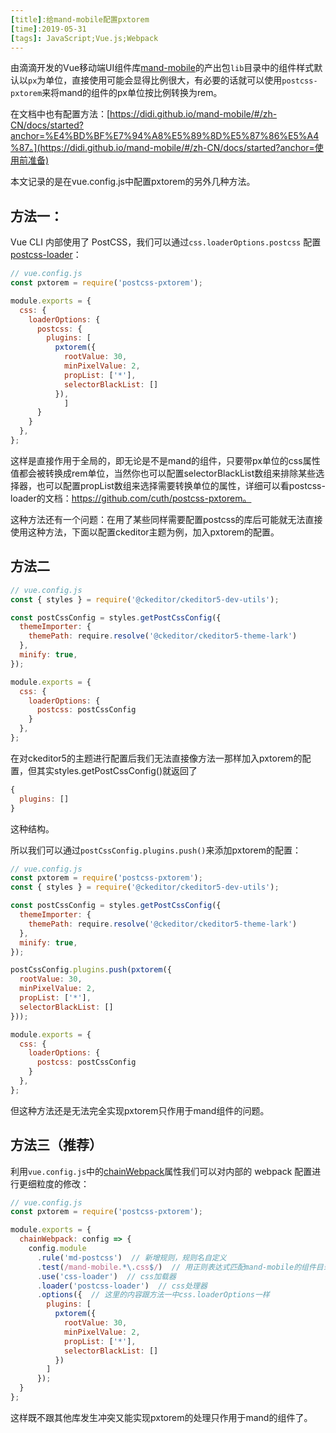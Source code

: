 ```yaml
---
[title]:给mand-mobile配置pxtorem
[time]:2019-05-31
[tags]: JavaScript;Vue.js;Webpack
---
```


由滴滴开发的Vue移动端UI组件库[mand-mobile](https://didi.github.io/mand-mobile/)的产出包`lib`目录中的组件样式默认以`px`为单位，直接使用可能会显得比例很大，有必要的话就可以使用`postcss-pxtorem`来将mand的组件的px单位按比例转换为rem。

在文档中也有配置方法：[https://didi.github.io/mand-mobile/#/zh-CN/docs/started?anchor=%E4%BD%BF%E7%94%A8%E5%89%8D%E5%87%86%E5%A4%87。](https://didi.github.io/mand-mobile/#/zh-CN/docs/started?anchor=使用前准备)

本文记录的是在vue.config.js中配置pxtorem的另外几种方法。

## 方法一：

Vue CLI 内部使用了 PostCSS，我们可以通过`css.loaderOptions.postcss` 配置 [postcss-loader](https://github.com/postcss/postcss-loader)：

```javascript
// vue.config.js
const pxtorem = require('postcss-pxtorem');

module.exports = {
  css: {
    loaderOptions: {
      postcss: {
        plugins: [
          pxtorem({
            rootValue: 30,
            minPixelValue: 2,
            propList: ['*'],
            selectorBlackList: []
          }),
            ]
      }
    }
  },
};
```

这样是直接作用于全局的，即无论是不是mand的组件，只要带px单位的css属性值都会被转换成rem单位，当然你也可以配置selectorBlackList数组来排除某些选择器，也可以配置propList数组来选择需要转换单位的属性，详细可以看postcss-loader的文档：https://github.com/cuth/postcss-pxtorem。

这种方法还有一个问题：在用了某些同样需要配置postcss的库后可能就无法直接使用这种方法，下面以配置ckeditor主题为例，加入pxtorem的配置。

## 方法二

```javascript
// vue.config.js
const { styles } = require('@ckeditor/ckeditor5-dev-utils');

const postCssConfig = styles.getPostCssConfig({
  themeImporter: {
    themePath: require.resolve('@ckeditor/ckeditor5-theme-lark')
  },
  minify: true,
});

module.exports = {
  css: {
    loaderOptions: {
      postcss: postCssConfig
    }
  },
};
```

在对ckeditor5的主题进行配置后我们无法直接像方法一那样加入pxtorem的配置，但其实styles.getPostCssConfig()就返回了

```javascript
{
  plugins: []
}
```

这种结构。

所以我们可以通过`postCssConfig.plugins.push()`来添加pxtorem的配置：

```javascript
// vue.config.js
const pxtorem = require('postcss-pxtorem');
const { styles } = require('@ckeditor/ckeditor5-dev-utils');

const postCssConfig = styles.getPostCssConfig({
  themeImporter: {
    themePath: require.resolve('@ckeditor/ckeditor5-theme-lark')
  },
  minify: true,
});

postCssConfig.plugins.push(pxtorem({
  rootValue: 30,
  minPixelValue: 2,
  propList: ['*'],
  selectorBlackList: []
}));

module.exports = {
  css: {
    loaderOptions: {
      postcss: postCssConfig
    }
  },
};
```

但这种方法还是无法完全实现pxtorem只作用于mand组件的问题。

## 方法三（推荐）

利用`vue.config.js`中的[chainWebpack](https://cli.vuejs.org/zh/config/#chainwebpack)属性我们可以对内部的 webpack 配置进行更细粒度的修改：

```javascript
// vue.config.js
const pxtorem = require('postcss-pxtorem');

module.exports = {
  chainWebpack: config => {
    config.module
      .rule('md-postcss')  // 新增规则，规则名自定义
      .test(/mand-mobile.*\.css$/)  // 用正则表达式匹配mand-mobile的组件目录下的所有css文件
      .use('css-loader')  // css加载器
      .loader('postcss-loader')  // css处理器
      .options({  // 这里的内容跟方法一中css.loaderOptions一样
        plugins: [
          pxtorem({
            rootValue: 30,
            minPixelValue: 2,
            propList: ['*'],
            selectorBlackList: []
          })
        ]
      });
  }
};
```

这样既不跟其他库发生冲突又能实现pxtorem的处理只作用于mand的组件了。